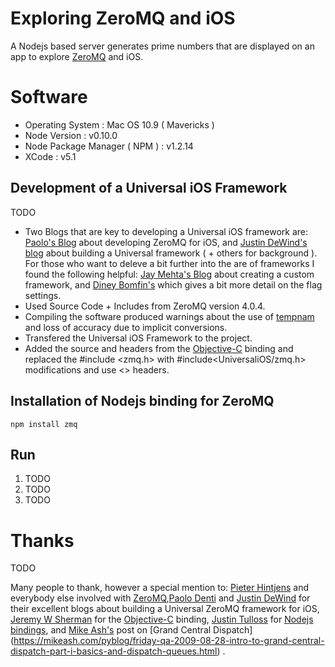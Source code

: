 # Exploring ZeroMQ and iOS

A Nodejs based server generates prime numbers that are displayed on an app to explore [ZeroMQ](http://zeromq.org/) and iOS.

# Software
 
* Operating System : Mac OS 10.9 ( Mavericks )
* Node Version : v0.10.0 
* Node Package Manager ( NPM ) : v1.2.14 
* XCode : v5.1


## Development of a Universal iOS Framework

TODO

- Two Blogs that are key to developing a Universal iOS framework are: [Paolo's Blog](http://paolodenti.blog.com/) about developing ZeroMQ for iOS, and [Justin DeWind's blog](http://spin.atomicobject.com/2011/12/13/building-a-universal-framework-for-ios/) about building a Universal framework ( + others for background ). For those who want to deleve a bit further into the are of frameworks I found the following helpful: [Jay Mehta's Blog](http://jaym2503.blogspot.co.uk/2012/09/how-to-create-custom-ios-framework.html) about creating a custom framework, and [Diney Bomfin's]( http://blog.db-in.com/universal-framework-for-ios/ ) which gives a bit more detail on the flag settings.
- Used Source Code + Includes from ZeroMQ version 4.0.4.
- Compiling the software produced warnings about the use of [tempnam](https://developer.apple.com/library/mac/documentation/Darwin/Reference/Manpages/man3/tempnam.3.html) and loss of accuracy due to implicit conversions.
- Transfered the Universal iOS Framework to the project.
- Added the source and headers from the [Objective-C](https://github.com/jeremy-w/objc-zmq) binding and replaced the #include <zmq.h> with #include<UniversaliOS/zmq.h>  modifications and use <> headers.

## Installation of Nodejs binding for ZeroMQ

    npm install zmq

## Run

<ol>
<li>TODO</li>
<li>TODO</li>
<li>TODO</li>
</ol>

# Thanks

TODO

Many people to thank, however a special mention to: [Pieter Hintjens](http://en.wikipedia.org/wiki/Pieter_Hintjens) and everybody else involved with [ZeroMQ](http://zeromq.org/),[Paolo Denti](http://paolodenti.blog.com/) and [Justin DeWind](http://spin.atomicobject.com/2011/12/13/building-a-universal-framework-for-ios/) for their excellent blogs about building a Universal ZeroMQ framework for iOS, [Jeremy W Sherman](https://jeremywsherman.com/) for the [Objective-C](https://github.com/jeremy-w/objc-zmq) binding, [Justin Tulloss](ttp://justin.harmonize.fm) for [Nodejs bindings](https://github.com/JustinTulloss/zeromq.node), and [Mike Ash's](https://mikeash.com/) post on [Grand Central Dispatch] (https://mikeash.com/pyblog/friday-qa-2009-08-28-intro-to-grand-central-dispatch-part-i-basics-and-dispatch-queues.html) .

